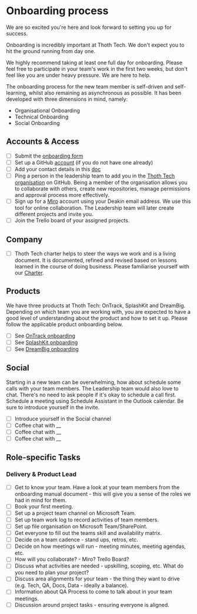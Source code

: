 # Onboarding process

We are so excited you're here and look forward to setting you up for success.

Onboarding is incredibly important at Thoth Tech. We don't expect you to hit the
ground running from day one.

We highly recommend taking at least one full day for onboarding. Please feel
free to participate in your team's work in the first two weeks, but don't feel
like you are under heavy pressure. We are here to help.

The onboarding process for the new team member is self-driven and self-learning,
whilst also remaining as asynchronous as possible. It has been developed with
three dimensions in mind, namely:

- Organisational Onboarding
- Technical Onboarding
- Social Onboarding

## Accounts & Access

- [ ] Submit the [onboarding form](https://teams.microsoft.com/l/entity/81fef3a6-72aa-4648-a763-de824aeafb7d/_djb2_msteams_prefix_1382414451?context=%7B%22subEntityId%22%3Anull%2C%22channelId%22%3A%2219%3AQfx_STHU90OsVYBHVYKhsRQ5gmEe0s9Q6kOpBf6bli81%40thread.tacv2%22%7D&groupId=0e15669c-3f66-49aa-b023-640fe1dda2e0&tenantId=d02378ec-1688-46d5-8540-1c28b5f470f6)
- [ ] Set up a GitHub [account](https://docs.github.com/en/get-started/signing-up-for-github/signing-up-for-a-new-github-account) (if you do not have one already)
- [ ] Add your contact details in this [doc](https://deakin365.sharepoint.com/:x:/r/sites/ThothTech2/Shared%20Documents/General/Administration/Personal%20Contacts.xlsx?d=w279b188c84544b269712dc4d2a6f7b87&csf=1&web=1)
- [ ] Ping a person in the leadership team to add you in the
      [Thoth Tech organisation](https://github.com/thoth-tech) on GitHub. Being
      a member of the organisation allows you to collaborate with others,
      create new repositories, manage permissions and approval process more
      effectively.
- [ ] Sign up for a [Miro](https://miro.com/contact/education/) account using
      your Deakin email address. We use this tool for online collaboration.
      The Leadership team will later create different projects and invite you.
- [ ] Join the Trello board of your assigned projects.

## Company

- [ ] Thoth Tech charter helps to steer the ways we work and is a living document.
      It is documented, refined and revised based on lessons learned in the course of doing business.
      Please familiarise yourself with our [Charter](https://github.com/thoth-tech/handbook/blob/main/docs/company/charter.md).

## Products

We have three products at Thoth Tech: OnTrack, SplashKit and DreamBig. Depending
on which team you are working with, you are expected to have a good level of
understanding about the product and how to set it up. Please follow the
applicable product onboarding below.

- [ ] See [OnTrack onboarding](https://github.com/thoth-tech/handbook/blob/main/docs/products/ontrack/ontrack.md)
- [ ] See [SplashKit onboarding](https://github.com/thoth-tech/handbook/blob/main/docs/products/splashkit.md)
- [ ] See [DreamBig onboarding](https://github.com/thoth-tech/handbook/blob/main/docs/products/dreambig/dreambig.md)

## Social

Starting in a new team can be overwhelming, how about schedule some calls with your team members. The Leadership
team would also love to chat. There's no need to ask people if it's okay to schedule a call first. Schedule a
meeting using Schedule Assistant in the Outlook calendar. Be sure to introduce yourself in the invite.

- [ ] Introduce yourself in the Social channel
- [ ] Coffee chat with \_\_
- [ ] Coffee chat with \_\_
- [ ] Coffee chat with \_\_

## Role-specific Tasks

### Delivery & Product Lead

- [ ] Get to know your team. Have a look at your team members from the
      onboarding manual document - this will give you a sense of the
      roles we had in mind for them.
- [ ] Book your first meeting.
- [ ] Set up a project team channel on Microsoft Team.
- [ ] Set up team work log to record activities of team members.
- [ ] Set up file organisation on Microsoft Team/SharePoint.
- [ ] Get everyone to fill out the teams skill and availability matrix.
- [ ] Decide on a team cadence - stand ups, retros, etc.
- [ ] Decide on how meetings will run - meeting minutes, meeting agendas, etc.
- [ ] How will you collaborate? - Miro? Trello Board?
- [ ] Discuss what activities are needed - upskilling, scoping, etc. What do you need to plan your project?
- [ ] Discuss area alignments for your team - the thing they want to drive (e.g.
      Tech, QA, Docs, Data - ideally a balance).
- [ ] Information about QA Process to come to talk about in your team meetings.
- [ ] Discussion around project tasks - ensuring everyone is aligned.
